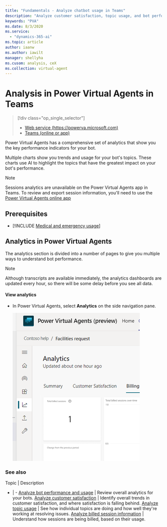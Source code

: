 ```yaml
---
title: "Fundamentals - Analyze chatbot usage in Teams"
description: "Analyze customer satisfaction, topic usage, and bot performance in Power Virtual Agents."
keywords: "PVA"
ms.date: 8/3/2020
ms.service:
  - "dynamics-365-ai"
ms.topic: article
author: iaanw
ms.author: iawilt
manager: shellyha
ms.cusom: analysis, ceX
ms.collection: virtual-agent
---
```


# Analysis in Power Virtual Agents in Teams

> [!div class="op_single_selector"]
> - [Web service (https://powerva.microsoft.com)](../analytics-overview.md)
> - [Teams (online or app)](analytics-overview-teams.md)

Power Virtual Agents has a comprehensive set of analytics that show you the key performance indicators for your bot.

Multiple charts show you trends and usage for your bot's topics. These charts use AI to highlight the topics that have the greatest impact on your bot's performance.

>[!NOTE]
>Sessions analytics are unavailable on the Power Virtual Agents app in Teams. To review and export session information, you'll need to use the [Power Virtual Agents online app](../analytics-sessions.md)

>
## Prerequisites

- [!INCLUDE [Medical and emergency usage](includes/pva-usage-limitations-teams.md)]


## Analytics in Power Virtual Agents

The analytics section is divided into a number of pages to give you multiple ways to understand bot performance.

>[!NOTE]
>Although transcripts are available immediately, the analytics dashboards are updated every hour, so there will be some delay before you see all data.

#### View analytics

* In Power Virtual Agents, select **Analytics** on the side navigation pane.

  ![Opening the Analytics dashboard](media/analytics-nav.png "Opening the Analytics dashboard")



### See also

Topic | Description
- | -
[Analyze bot performance and usage](analytics-summary-teams.md) | Review overall analytics for your bots.
[Analyze customer satisfaction](analytics-csat-teams.md) | Identify overall trends in customer satisfaction, and where satisfaction is falling behind.
[Analyze topic usage](analytics-topic-details-teams.md) | See how individual topics are doing and how well they're working at resolving issues.
[Analyze billed session information](analytics-billed-sessions-teams.md) | Understand how sessions are being billed, based on their usage.
